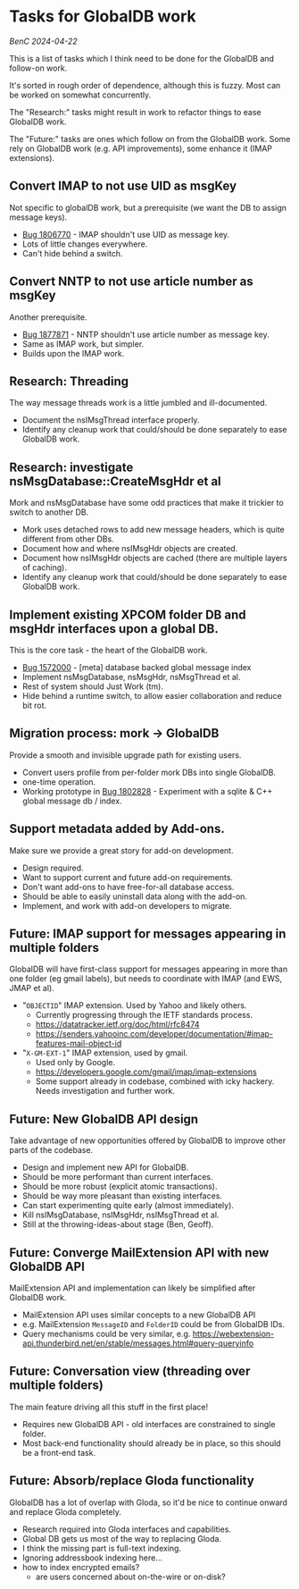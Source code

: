 # Tasks for GlobalDB work

_BenC 2024-04-22_

This is a list of tasks which I think need to be done for the GlobalDB and follow-on work.

It's sorted in rough order of dependence, although this is fuzzy. Most can be worked on somewhat concurrently.

The "Research:" tasks might result in work to refactor things to ease GlobalDB work.

The "Future:" tasks are ones which follow on from the GlobalDB work. Some rely on GlobalDB work (e.g. API improvements), some enhance it (IMAP extensions).


## Convert IMAP to not use UID as msgKey

Not specific to globalDB work, but a prerequisite (we want the DB to assign message keys).

- [Bug 1806770](https://bugzilla.mozilla.org/show_bug.cgi?id=1806770) - IMAP shouldn't use UID as message key.
- Lots of little changes everywhere.
- Can't hide behind a switch.

## Convert NNTP to not use article number as msgKey

Another prerequisite.

- [Bug 1877871](https://bugzilla.mozilla.org/show_bug.cgi?id=1877871) - NNTP shouldn't use article number as message key.
- Same as IMAP work, but simpler.
- Builds upon the IMAP work.

## Research: Threading

The way message threads work is a little jumbled and ill-documented.

- Document the nsIMsgThread interface properly.
- Identify any cleanup work that could/should be done separately to ease GlobalDB work.

## Research: investigate nsMsgDatabase::CreateMsgHdr et al

Mork and nsMsgDatabase have some odd practices that make it trickier to switch to another DB.

- Mork uses detached rows to add new message headers, which
  is quite different from other DBs.
- Document how and where nsIMsgHdr objects are created.
- Document how nsIMsgHdr objects are cached (there are multiple
  layers of caching).
- Identify any cleanup work that could/should be done separately to ease GlobalDB work.

## Implement existing XPCOM folder DB and msgHdr interfaces upon a global DB.

This is the core task - the heart of the GlobalDB work.

- [Bug 1572000](https://bugzilla.mozilla.org/show_bug.cgi?id=1572000) - [meta] database backed global message index
- Implement nsMsgDatabase, nsMsgHdr, nsMsgThread et al.
- Rest of system should Just Work (tm).
- Hide behind a runtime switch, to allow easier collaboration and
  reduce bit rot.

## Migration process: mork -> GlobalDB

Provide a smooth and invisible upgrade path for existing users.

- Convert users profile from per-folder mork DBs into single GlobalDB.
- one-time operation.
- Working prototype in [Bug 1802828](https://bugzilla.mozilla.org/show_bug.cgi?id=1802828) - Experiment with a sqlite & C++ global message db / index.

## Support metadata added by Add-ons.

Make sure we provide a great story for add-on development.

- Design required.
- Want to support current and future add-on requirements.
- Don't want add-ons to have free-for-all database access.
- Should be able to easily uninstall data along with the add-on.
- Implement, and work with add-on developers to migrate.

## Future: IMAP support for messages appearing in multiple folders

GlobalDB will have first-class support for messages appearing in more than one folder (eg gmail labels), but needs to coordinate with IMAP (and EWS, JMAP et al).

- "`OBJECTID`" IMAP extension. Used by Yahoo and likely others.
  - Currently progressing through the IETF standards process.
  - https://datatracker.ietf.org/doc/html/rfc8474
  - https://senders.yahooinc.com/developer/documentation/#imap-features-mail-object-id
- "`X-GM-EXT-1`" IMAP extension, used by gmail.
  - Used only by Google.
  - https://developers.google.com/gmail/imap/imap-extensions
  - Some support already in codebase, combined with icky hackery. Needs investigation and further work.

## Future: New GlobalDB API design

Take advantage of new opportunities offered by GlobalDB to improve other parts of the codebase.

- Design and implement new API for GlobalDB.
- Should be more performant than current interfaces.
- Should be more robust (explicit atomic transactions).
- Should be way more pleasant than existing interfaces.
- Can start experimenting quite early (almost immediately).
- Kill nsIMsgDatabase, nsIMsgHdr, nsIMsgThread et al.
- Still at the throwing-ideas-about stage (Ben, Geoff).

## Future: Converge MailExtension API with new GlobalDB API

MailExtension API and implementation can likely be simplified after GlobalDB work.

- MailExtension API uses similar concepts to a new GlobalDB API
- e.g. MailExtension `MessageID` and `FolderID` could be from GlobalDB IDs.
- Query mechanisms could be very similar, e.g.
  https://webextension-api.thunderbird.net/en/stable/messages.html#query-queryinfo

## Future: Conversation view (threading over multiple folders)

The main feature driving all this stuff in the first place!

- Requires new GlobalDB API - old interfaces are constrained
  to single folder.
- Most back-end functionality should already be in place, so this
  should be a front-end task.

## Future: Absorb/replace Gloda functionality

GlobalDB has a lot of overlap with Gloda, so it'd be nice to continue onward and replace Gloda completely.

- Research required into Gloda interfaces and capabilities.
- Global DB gets us most of the way to replacing Gloda.
- I think the missing part is full-text indexing.
- Ignoring addressbook indexing here...
- how to index encrypted emails?
  - are users concerned about on-the-wire or on-disk?


